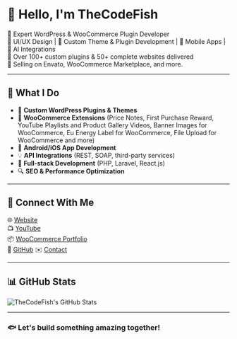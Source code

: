# 👋 Hello, I'm TheCodeFish

🎯 Expert WordPress & WooCommerce Plugin Developer  
🎨 UI/UX Design | 🧩 Custom Theme & Plugin Development | 📱 Mobile Apps | 🧠 AI Integrations  
💼 Over 100+ custom plugins & 50+ complete websites delivered  
🛒 Selling on Envato, WooCommerce Marketplace, and more.

---

## 🚀 What I Do

- 🔌 **Custom WordPress Plugins & Themes**
- 🧾 **WooCommerce Extensions** (Price Notes, First Purchase Reward, YouTube Playlists and Product Gallery Videos, Banner Images for WooCommerce, Eu Energy Label for WooCommerce, File Upload for WooCommerce and more)
- 📱 **Android/iOS App Development**
- 💡 **API Integrations** (REST, SOAP, third-party services)
- 🎯 **Full-stack Development** (PHP, Laravel, React.js)
- 🔍 **SEO & Performance Optimization**

---

## 🔗 Connect With Me

🌐 [Website](https://thecodefish.com)  
📺 [YouTube](https://youtube.com/@CodeFish-s7u)  
📦 [WooCommerce Portfolio](https://woocommerce.com/vendor/thecodefish/)  
🐙 [GitHub](https://github.com/TheCodeFish-plugin)
✉️ [Contact](mailto:info.codefish@gmail.com)

---

## 📊 GitHub Stats

![TheCodeFish's GitHub Stats](https://github-readme-stats.vercel.app/api?username=thecodefish&show_icons=true&theme=radical)

---

### 🐟 Let's build something amazing together!
